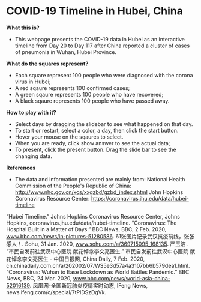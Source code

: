 # COVID-19 Timeline in Hubei, China
**What this is?**
- This webpage presents the COVID-19 data in Hubei as an interactive timeline from Day 20 to Day 117 after China reported a cluster of cases of pneumonia in Wuhan, Hubei Province.

**What do the squares represent?**
- Each square represent 100 people who were diagnosed with the corona virus in Hubei;
- A red sqaure represents 100 confirmed cases;
- A green sqaure represents 100 people who have recovered;
- A black sqaure represents 100 people who have passed away.

**How to play with it?**
- Select days by dragging the slidebar to see what happened on that day.
- To start or restart, select a color, a day, then click the start button.
- Hover your mouse on the sqaures to select.
- When you are ready, click show answer to see the actual data;
- To present, click the present button. Drag the slide bar to see the changing data.

**References**
- The data and information presented are mainly from: 
National Health Commission of the People's Republic of China: http://www.nhc.gov.cn/xcs/xxgzbd/gzbd_index.shtml
John Hopkins Coronavirus Resource Center: https://coronavirus.jhu.edu/data/hubei-timeline

“Hubei Timeline.” Johns Hopkins Coronavirus Resource Center, Johns Hopkins, coronavirus.jhu.edu/data/hubei-timeline.
“Coronavirus: The Hospital Built in a Matter of Days.” BBC News, BBC, 2 Feb. 2020, www.bbc.com/news/in-pictures-51280586.
61张图片记录武汉抗疫前线，张张感人！. Sohu, 31 Jan. 2020, www.sohu.com/a/369715095_168135.
严玉洁 . “市民自发前往武汉中心医院 献花悼念李文亮医生.” 市民自发前往武汉中心医院 献花悼念李文亮医生 - 中国日报网, China Daily, 7 Feb. 2020, cn.chinadaily.com.cn/a/202002/07/WS5e3d57a4a3107bb6b579dea1.html.
“Coronavirus: Wuhan to Ease Lockdown as World Battles Pandemic.” BBC News, BBC, 24 Mar. 2020, www.bbc.com/news/world-asia-china-52016139.
凤凰网-全国新冠肺炎疫情实时动态, IFeng News, news.ifeng.com/c/special/7tPlDSzDgVk.




